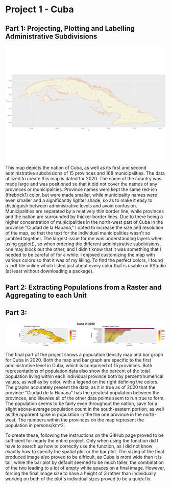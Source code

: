 # Project 1 - Cuba

## Part 1: Projecting, Plotting and Labelling Administrative Subdivisions
![](https://github.com/fahm1/Workshop/blob/master/Cuba_Plot.png)

This map depicts the nation of Cuba, as well as its first and second administrative subdivisions of 15 provinces and 168 municipalities. The data utilized to create this map is dated for 2020. The name of the country was made large and was positioned so that it did not cover the names of any provinces or municipalities. Province names were kept the same red-ish (firebrick1) color, but were made smaller, while municipality names were even smaller and a significantly lighter shade, so as to make it easy to distinguish between administrative levels and avoid confusion. Municipalities are separated by a relatively thin border line, while provinces and the nation are surrounded by thicker border lines. Due to there being a higher concentration of municipalities in the north-west part of Cuba in the province "Ciudad de la Habana," I opted to increase the size and resolution of the map, so that the text for the individual municipalities wasn't so jumbled together. The largest issue for me was understanding layers when using ggplot(), so when ordering the different administrative subdivisions, one may block out the other, and I didn't know that it was something that I needed to be careful of for a while. I enjoyed customizing the map with various colors so that it was of my liking. To find the perfect colors, I found a .pdf file online which listed just about every color that is usable on RStudio (at least without downloading a package). 

## Part 2: Extracting Populations from a Raster and Aggregating to each Unit




## Part 3:
![](https://github.com/fahm1/Workshop/blob/master/.gitbook/assets/cuba.png)

The final part of the project shows a population density map and bar graph for Cuba in 2020. Both the map and bar graph are specific to the first administrative level in Cuba, which is comprised of 15 provinces. Both representations of population data also show the percent of the total population living within each individual province both by percent/numerical values, as well as by color, with a legend on the right defining the colors. The graphs accurately present the data, as it is true as of 2020 that the province "Ciudad de la Habana" has the greatest population between the provinces, and likewise all of the other data points seem to run true to form. The population seems to be fairly even throughout the nation, save for a slight above-average population count in the south-eastern portion, as well as the apparent spike in population in the the one province in the north-west. The numbers within the provinces on the map represent the population in persons/km^2. 

To create these, following the instructions on the GitHub page proved to be sufficient for nearly the entire project. Only when using the  function did I have to search up how to correctly use the function, as I did not know exactly how to specify the spatial plot or the bar plot. The sizing of the final produced image also proved to be difficult, as Cuba is more wide than it is tall, while the bar plot by default seemed to be much taller, the combination of the two leading to a lot of empty white spaces on a final image. However, forcing the final image size to have a height of 3 rather than individually working on both of the plot's individual sizes proved to be a quick fix. 
